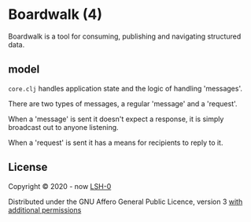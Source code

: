 # Boardwalk (4)

Boardwalk is a tool for consuming, publishing and navigating structured data.

## model

`core.clj` handles application state and the logic of handling 'messages'.

There are two types of messages, a regular 'message' and a 'request'. 

When a 'message' is sent it doesn't expect a response, it is simply broadcast out to anyone listening.

When a 'request' is sent it has a means for recipients to reply to it.

## License

Copyright © 2020 - now [LSH-0](https://github.com/lsh-0)

Distributed under the GNU Affero General Public Licence, version 3 [with additional permissions](LICENCE.txt#L665)
